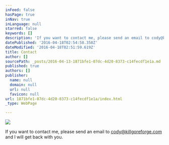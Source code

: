 ```yaml
---
inFeed: false
hasPage: true
inNav: true
inLanguage: null
starred: false
keywords: []
description: 'If you want to contact me, please send an email to cody@killgoreforge.com and I will get back with you.'
datePublished: '2016-04-18T02:54:58.358Z'
dateModified: '2016-04-18T02:51:59.619Z'
title: Contact
author: []
sourcePath: _posts/2016-04-13-1871bfe1-07dc-4d20-8373-c14fecdf1e1a.md
published: true
authors: []
publisher:
  name: null
  domain: null
  url: null
  favicon: null
url: 1871bfe1-07dc-4d20-8373-c14fecdf1e1a/index.html
_type: WebPage

---
```

![](https://the-grid-user-content.s3-us-west-2.amazonaws.com/13703d18-77b4-4693-b53d-e2e4e519a049.jpg)

If you want to contact me, please send an email to cody@killgoreforge.com and I will get back with you.